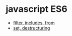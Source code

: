 # javascript ES6
  - [filter, includes, from](https://github.com/kimnamsun/miniproject/blob/master/javascript%20ES6/0113.js)
  - [set, destructuring](https://github.com/kimnamsun/miniproject/blob/master/javascript%20ES6/0114.js)